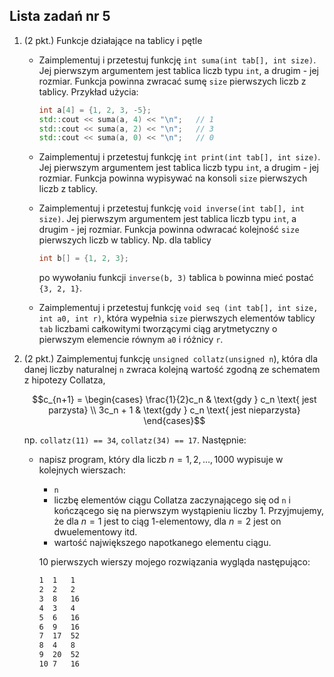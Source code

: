 ## Lista zadań nr 5

1. (2 pkt.) Funkcje działające na tablicy i pętle

   - Zaimplementuj i przetestuj funkcję `int suma(int tab[], int size)`. Jej pierwszym argumentem jest tablica liczb typu `int`, a drugim - jej rozmiar. Funkcja powinna zwracać sumę `size` pierwszych liczb z tablicy.
     Przykład użycia:

     ```c++
     int a[4] = {1, 2, 3, -5};
     std::cout << suma(a, 4) << "\n";   // 1
     std::cout << suma(a, 2) << "\n";   // 3
     std::cout << suma(a, 0) << "\n";   // 0 
     ```

   - Zaimplementuj i przetestuj funkcję `int print(int tab[], int size)`. Jej pierwszym argumentem jest tablica liczb typu `int`, a drugim - jej rozmiar. Funkcja powinna wypisywać na konsoli  `size` pierwszych liczb z tablicy. 

   - Zaimplementuj i przetestuj funkcję `void inverse(int tab[], int size)`. Jej pierwszym argumentem jest tablica liczb typu `int`, a drugim - jej rozmiar. Funkcja powinna odwracać kolejność  `size` pierwszych liczb w tablicy. Np. dla tablicy 

     ```c++
     int b[] = {1, 2, 3};
     ```

     po wywołaniu funkcji `inverse(b, 3)` tablica `b` powinna mieć postać `{3, 2, 1}`. 

   - Zaimplementuj i przetestuj funkcję `void seq (int tab[], int size, int a0, int r)`, która wypełnia `size` pierwszych elementów tablicy `tab` liczbami całkowitymi tworzącymi ciąg arytmetyczny o pierwszym elemencie równym `a0` i różnicy `r`.    

2. (2 pkt.) Zaimplementuj funkcję `unsigned collatz(unsigned n`), która dla danej liczby naturalnej `n` zwraca kolejną wartość zgodną ze schematem z hipotezy Collatza, 

   $$c_{n+1} = \begin{cases} \frac{1}{2}c_n & \text{gdy } c_n \text{ jest parzysta} \\
     3c_n + 1 & \text{gdy } c_n \text{ jest nieparzysta} \end{cases}$$ 
   
   np. `collatz(11) == 34`, `collatz(34) == 17`. 
   Następnie:
   
   - napisz program, który dla liczb $n = 1,2,\ldots, 1000$ wypisuje w kolejnych wierszach:
     - `n`
     - liczbę elementów ciągu Collatza zaczynającego się od `n` i kończącego się na pierwszym wystąpieniu liczby 1. Przyjmujemy, że dla $n=1$ jest to ciąg 1-elementowy, dla $n = 2$ jest on   dwuelementowy itd.
     - wartość największego napotkanego elementu ciągu.
   
     10 pierwszych wierszy mojego rozwiązania wygląda następująco:
   
     ```txt 
     1	1	1
     2	2	2
     3	8	16
     4	3	4
     5	6	16
     6	9	16
     7	17	52
     8	4	8
     9	20	52
     10	7	16
     ```
   
     